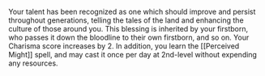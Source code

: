 Your talent has been recognized as one which should improve and persist throughout generations, telling the tales of the land and enhancing the culture of those around you. This blessing is inherited by your firstborn, who passes it down the bloodline to their own firstborn, and so on. Your Charisma score increases by 2. In addition, you learn the [[Perceived Might]] spell, and may cast it once per day at 2nd-level without expending any resources.